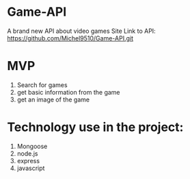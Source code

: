# Game-API
A brand new API about video games
Site
Link to API: https://github.com/Michel9510/Game-API.git

# MVP
1. Search for games
2. get basic information from the game
3. get an image of the game

# Technology use in the project:
1. Mongoose
2. node.js
3. express
4. javascript
